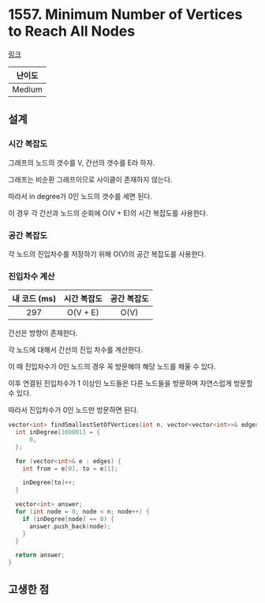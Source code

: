 # 1557. Minimum Number of Vertices to Reach All Nodes

[링크](https://leetcode.com/problems/minimum-number-of-vertices-to-reach-all-nodes/description/)

| 난이도 |
| :----: |
| Medium |

## 설계

### 시간 복잡도

그래프의 노드의 갯수를 V, 간선의 갯수를 E라 하자.

그래프는 비순환 그래프이므로 사이클이 존재하지 않는다.

따라서 in degree가 0인 노드의 갯수를 세면 된다.

이 경우 각 간선과 노드의 순회에 O(V + E)의 시간 복잡도를 사용한다.

### 공간 복잡도

각 노드의 진입차수를 저장하기 위해 O(V)의 공간 복잡도를 사용한다.

### 진입차수 계산

| 내 코드 (ms) | 시간 복잡도 | 공간 복잡도 |
| :----------: | :---------: | :---------: |
|     297      |  O(V + E)   |    O(V)     |

간선은 방향이 존재한다.

각 노드에 대해서 간선의 진입 차수를 계산한다.

이 때 진입차수가 0인 노드의 경우 꼭 방문해야 해당 노드를 채울 수 있다.

이후 연결된 진입차수가 1 이상인 노드들은 다른 노드들을 방문하며 자연스럽게 방문할 수 있다.

따라서 진입차수가 0인 노드만 방문하면 된다.

```cpp
vector<int> findSmallestSetOfVertices(int n, vector<vector<int>>& edges) {
  int inDegree[100001] = {
      0,
  };

  for (vector<int>& e : edges) {
    int from = e[0], to = e[1];

    inDegree[to]++;
  }

  vector<int> answer;
  for (int node = 0; node < n; node++) {
    if (inDegree[node] == 0) {
      answer.push_back(node);
    }
  }

  return answer;
}
```

## 고생한 점
